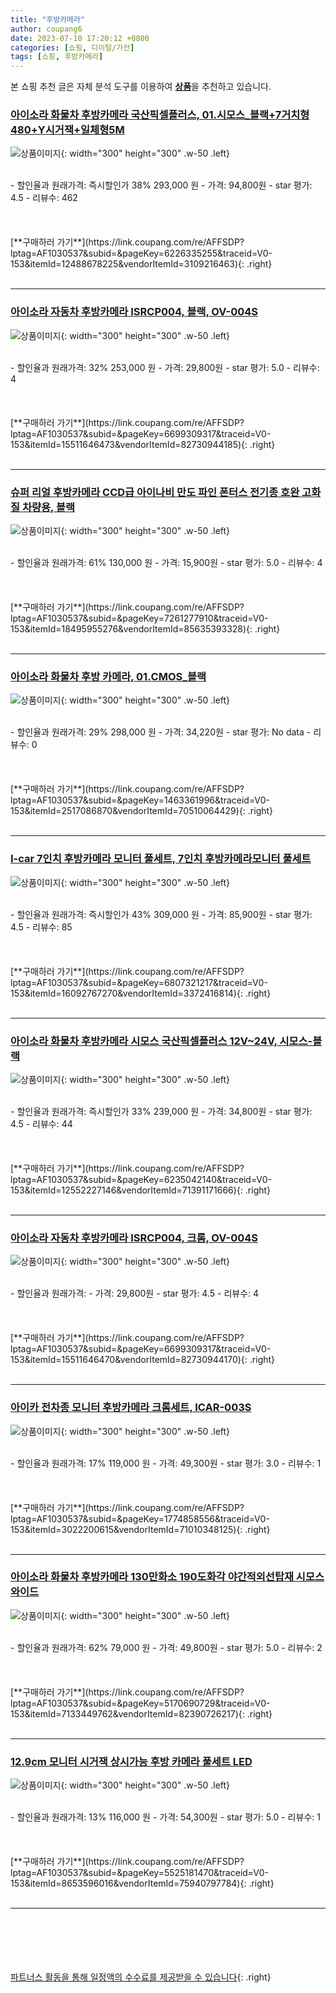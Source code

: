 ```yaml
---
title: "후방카메라"
author: coupang6
date: 2023-07-10 17:20:12 +0800
categories: [쇼핑, 디이털/가전]
tags: [쇼핑, 후방카메라]
---
```


본 쇼핑 추천 글은 자체 분석 도구를 이용하여 [**상품**](https://link.coupang.com/a/bao1ui)을 추천하고 있습니다.

### [아이소라 화물차 후방카메라 국산픽셀플러스, 01.시모스_블랙+7거치형480+Y시거잭+일체형5M](https://link.coupang.com/re/AFFSDP?lptag=AF1030537&subid=&pageKey=6226335255&traceid=V0-153&itemId=12488678225&vendorItemId=3109216463)

![상품이미지](https://thumbnail9.coupangcdn.com/thumbnails/remote/230x230ex/image/vendor_inventory/a314/73dfa4f07629cc292eb5b27699e16fb73df0c494ddf8f99109d77630a09b.jpg){: width="300" height="300" .w-50 .left}


<br>
- 할인율과 원래가격: 즉시할인가 38%  293,000   원
- 가격: 94,800원
- star 평가: 4.5
- 리뷰수: 462
<br>
<br>
<br>
<br>
[**구매하러 가기**](https://link.coupang.com/re/AFFSDP?lptag=AF1030537&subid=&pageKey=6226335255&traceid=V0-153&itemId=12488678225&vendorItemId=3109216463){: .right}
<br>
<br>

---

### [아이소라 자동차 후방카메라 ISRCP004, 블랙, OV-004S](https://link.coupang.com/re/AFFSDP?lptag=AF1030537&subid=&pageKey=6699309317&traceid=V0-153&itemId=15511646473&vendorItemId=82730944185)

![상품이미지](https://thumbnail6.coupangcdn.com/thumbnails/remote/230x230ex/image/retail/images/2619682866370688-5dbe07ea-1d4c-4252-9c95-31529c8c4f7f.jpg){: width="300" height="300" .w-50 .left}


<br>
- 할인율과 원래가격: 32%  253,000   원
- 가격: 29,800원
- star 평가: 5.0
- 리뷰수: 4
<br>
<br>
<br>
<br>
[**구매하러 가기**](https://link.coupang.com/re/AFFSDP?lptag=AF1030537&subid=&pageKey=6699309317&traceid=V0-153&itemId=15511646473&vendorItemId=82730944185){: .right}
<br>
<br>

---

### [슈퍼 리얼 후방카메라 CCD급 아이나비 만도 파인 폰터스 전기종 호완 고화질 차량용, 블랙](https://link.coupang.com/re/AFFSDP?lptag=AF1030537&subid=&pageKey=7261277910&traceid=V0-153&itemId=18495955276&vendorItemId=85635393328)

![상품이미지](https://thumbnail7.coupangcdn.com/thumbnails/remote/230x230ex/image/vendor_inventory/006e/34df7d409e577d3184a7b1e5af7610fa47a87c1b0f3afb4e5fbed5f5f0f2.JPG){: width="300" height="300" .w-50 .left}


<br>
- 할인율과 원래가격: 61%  130,000   원
- 가격: 15,900원
- star 평가: 5.0
- 리뷰수: 4
<br>
<br>
<br>
<br>
[**구매하러 가기**](https://link.coupang.com/re/AFFSDP?lptag=AF1030537&subid=&pageKey=7261277910&traceid=V0-153&itemId=18495955276&vendorItemId=85635393328){: .right}
<br>
<br>

---

### [아이소라 화물차 후방 카메라, 01.CMOS_블랙](https://link.coupang.com/re/AFFSDP?lptag=AF1030537&subid=&pageKey=1463361996&traceid=V0-153&itemId=2517086870&vendorItemId=70510064429)

![상품이미지](https://thumbnail6.coupangcdn.com/thumbnails/remote/230x230ex/image/retail/images/1316675695261338-1689d7a7-5e9b-438a-add3-31ba1bc45194.jpg){: width="300" height="300" .w-50 .left}


<br>
- 할인율과 원래가격: 29%  298,000   원
- 가격: 34,220원
- star 평가: No data
- 리뷰수: 0
<br>
<br>
<br>
<br>
[**구매하러 가기**](https://link.coupang.com/re/AFFSDP?lptag=AF1030537&subid=&pageKey=1463361996&traceid=V0-153&itemId=2517086870&vendorItemId=70510064429){: .right}
<br>
<br>

---

### [I-car 7인치 후방카메라 모니터 풀세트, 7인치 후방카메라모니터 풀세트](https://link.coupang.com/re/AFFSDP?lptag=AF1030537&subid=&pageKey=6807321217&traceid=V0-153&itemId=16092767270&vendorItemId=3372416814)

![상품이미지](https://thumbnail7.coupangcdn.com/thumbnails/remote/230x230ex/image/vendor_inventory/b21b/ba9d2700a3be95ecad4ab45c0b2a9611a72e00d2260e8f6c0db52aa8568f.jpg){: width="300" height="300" .w-50 .left}


<br>
- 할인율과 원래가격: 즉시할인가 43%  309,000   원
- 가격: 85,900원
- star 평가: 4.5
- 리뷰수: 85
<br>
<br>
<br>
<br>
[**구매하러 가기**](https://link.coupang.com/re/AFFSDP?lptag=AF1030537&subid=&pageKey=6807321217&traceid=V0-153&itemId=16092767270&vendorItemId=3372416814){: .right}
<br>
<br>

---

### [아이소라 화물차 후방카메라 시모스 국산픽셀플러스 12V~24V, 시모스-블랙](https://link.coupang.com/re/AFFSDP?lptag=AF1030537&subid=&pageKey=6235042140&traceid=V0-153&itemId=12552227146&vendorItemId=71391171666)

![상품이미지](https://thumbnail7.coupangcdn.com/thumbnails/remote/230x230ex/image/vendor_inventory/85f2/f0b4b9839d564553d8b2f9c5ff82a41a3b6e7a8eadccb774979dd008a320.jpg){: width="300" height="300" .w-50 .left}


<br>
- 할인율과 원래가격: 즉시할인가 33%  239,000   원
- 가격: 34,800원
- star 평가: 4.5
- 리뷰수: 44
<br>
<br>
<br>
<br>
[**구매하러 가기**](https://link.coupang.com/re/AFFSDP?lptag=AF1030537&subid=&pageKey=6235042140&traceid=V0-153&itemId=12552227146&vendorItemId=71391171666){: .right}
<br>
<br>

---

### [아이소라 자동차 후방카메라 ISRCP004, 크롬, OV-004S](https://link.coupang.com/re/AFFSDP?lptag=AF1030537&subid=&pageKey=6699309317&traceid=V0-153&itemId=15511646470&vendorItemId=82730944170)

![상품이미지](https://thumbnail8.coupangcdn.com/thumbnails/remote/230x230ex/image/retail/images/1316515385487823-3b7fd4cd-58f6-40af-bfdf-2a24b8293d8d.jpg){: width="300" height="300" .w-50 .left}


<br>
- 할인율과 원래가격: 
- 가격: 29,800원
- star 평가: 4.5
- 리뷰수: 4
<br>
<br>
<br>
<br>
[**구매하러 가기**](https://link.coupang.com/re/AFFSDP?lptag=AF1030537&subid=&pageKey=6699309317&traceid=V0-153&itemId=15511646470&vendorItemId=82730944170){: .right}
<br>
<br>

---

### [아이카 전차종 모니터 후방카메라 크롬세트, ICAR-003S](https://link.coupang.com/re/AFFSDP?lptag=AF1030537&subid=&pageKey=1774858556&traceid=V0-153&itemId=3022200615&vendorItemId=71010348125)

![상품이미지](https://thumbnail7.coupangcdn.com/thumbnails/remote/230x230ex/image/retail/images/3728146358004162-ab65e111-4659-44cd-9c18-7d4500f5287b.jpg){: width="300" height="300" .w-50 .left}


<br>
- 할인율과 원래가격: 17%  119,000   원
- 가격: 49,300원
- star 평가: 3.0
- 리뷰수: 1
<br>
<br>
<br>
<br>
[**구매하러 가기**](https://link.coupang.com/re/AFFSDP?lptag=AF1030537&subid=&pageKey=1774858556&traceid=V0-153&itemId=3022200615&vendorItemId=71010348125){: .right}
<br>
<br>

---

### [아이소라 화물차 후방카메라 130만화소 190도화각 야간적외선탑재 시모스와이드](https://link.coupang.com/re/AFFSDP?lptag=AF1030537&subid=&pageKey=5170690729&traceid=V0-153&itemId=7133449762&vendorItemId=82390726217)

![상품이미지](https://thumbnail7.coupangcdn.com/thumbnails/remote/230x230ex/image/vendor_inventory/c9a3/2a5c30c13f2a749a627e18833302a7ac02ff525257a7ac4f31d0c4087a66.jpg){: width="300" height="300" .w-50 .left}


<br>
- 할인율과 원래가격: 62%  79,000   원
- 가격: 49,800원
- star 평가: 5.0
- 리뷰수: 2
<br>
<br>
<br>
<br>
[**구매하러 가기**](https://link.coupang.com/re/AFFSDP?lptag=AF1030537&subid=&pageKey=5170690729&traceid=V0-153&itemId=7133449762&vendorItemId=82390726217){: .right}
<br>
<br>

---

### [12.9cm 모니터 시거잭 상시가능 후방 카메라 풀세트 LED](https://link.coupang.com/re/AFFSDP?lptag=AF1030537&subid=&pageKey=5525181470&traceid=V0-153&itemId=8653596016&vendorItemId=75940797784)

![상품이미지](https://thumbnail6.coupangcdn.com/thumbnails/remote/230x230ex/image/rs_quotation_api/50cyl8gk/b4f97d1017f44bed9bacb23f10456182.jpg){: width="300" height="300" .w-50 .left}


<br>
- 할인율과 원래가격: 13%  116,000   원
- 가격: 54,300원
- star 평가: 5.0
- 리뷰수: 1
<br>
<br>
<br>
<br>
[**구매하러 가기**](https://link.coupang.com/re/AFFSDP?lptag=AF1030537&subid=&pageKey=5525181470&traceid=V0-153&itemId=8653596016&vendorItemId=75940797784){: .right}
<br>
<br>

---
<br><br><br><br><br> [파트너스 활동을 통해 일정액의 수수료를 제공받을 수 있습니다](https://link.coupang.com/a/bao1ui){: .right}